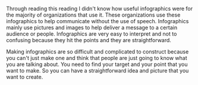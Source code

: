 Through reading this reading I didn't know how useful infographics were for the majority of organizations that use it. These organizations use these infographics to help communicate without the use of speech. Infographics mainly use pictures and images to help deliver a message to a certain audience or people. Infographics are very easy to interpret and not to confusing because they hit the points and they are straightforward.

Making infographics are so difficult and complicated to construct because you can't just make one and think that people are just going to know what you are talking about. You need to find your target and your point that you want to make. So you can have a straightforward idea and picture that you want to create.   
